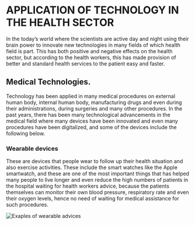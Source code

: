 # APPLICATION OF TECHNOLOGY IN THE HEALTH SECTOR
In the today’s world where the scientists are active day and night using their brain power to innovate new technologies in many fields of which health field is part. This has both positive and negative effects on the health sector, but according to the health workers, this has made provision of better and standard health services to the patient easy and faster. 

## Medical Technologies. 
Technology has been applied in many medical procedures on external human body, internal human body, manufacturing drugs and even during their administrations, during surgeries and many other procedures.
In the past years, there has been many technological advancements in the medical field where many devices have been innovated and even many procedures have been digitalized, and some of the devices include the following below.

### Wearable devices
These are devices that people wear to follow up their health situation and also exercise activities. These include the smart watches like the Apple smartwatch, and these are one of the most important things that has helped many people to live longer and even reduce the high numbers of patients in the hospital waiting for health workers advice, because the patients themselves can monitor their own blood pressure, respiratory rate and even their oxygen levels, hence no need of waiting for medical assistance for such procedures.

![Exaples of wearable advices](https://www.bing.com/images/search?q=&view=detailv2&id=F69E506D682F35820D551DC40B046508DB6FDCC7&ccid=zu75b9QN&iss=fav&FORM=SVIM01&idpview=singleimage&mediaurl=https%253a%252f%252fstatic.vecteezy.com%252fsystem%252fresources%252fpreviews%252f000%252f179%252f394%252foriginal%252fdigital-technology-background-vector.jpg&expw=4444&exph=4444&thid=OIP.zu75b9QN5DQiMno8iLl2dgHaHa&idpbck=1)



